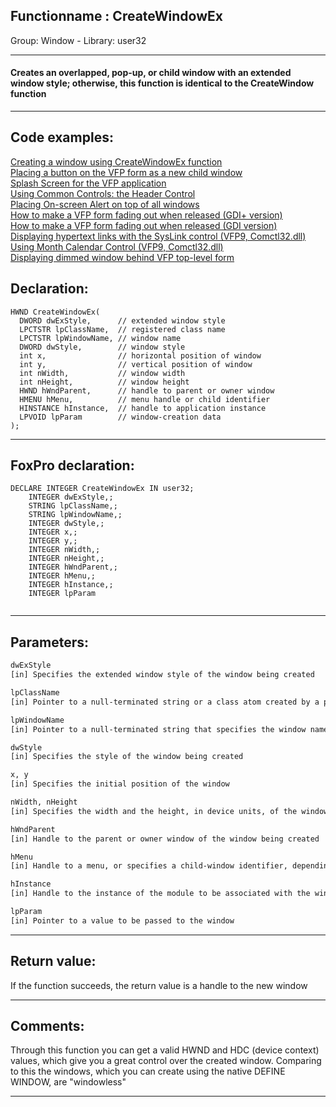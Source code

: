 <link rel="stylesheet" type="text/css" href="../../css/win32api.css">  
<link rel="stylesheet" href="https://cdnjs.cloudflare.com/ajax/libs/font-awesome/4.7.0/css/font-awesome.min.css">

## Functionname : CreateWindowEx
Group: Window - Library: user32    
***  


#### Creates an overlapped, pop-up, or child window with an extended window style; otherwise, this function is identical to the CreateWindow function
***  


## Code examples:
[Creating a window using CreateWindowEx function](../../samples/sample_050.md)  
[Placing a button on the VFP form as a new child window](../../samples/sample_274.md)  
[Splash Screen for the VFP application](../../samples/sample_294.md)  
[Using Common Controls: the Header Control](../../samples/sample_298.md)  
[Placing On-screen Alert on top of all windows](../../samples/sample_504.md)  
[How to make a VFP form fading out when released (GDI+ version)](../../samples/sample_527.md)  
[How to make a VFP form fading out when released (GDI version)](../../samples/sample_528.md)  
[Displaying hypertext links with the SysLink control (VFP9, Comctl32.dll)](../../samples/sample_559.md)  
[Using Month Calendar Control (VFP9, Comctl32.dll)](../../samples/sample_560.md)  
[Displaying dimmed window behind VFP top-level form](../../samples/sample_578.md)  

## Declaration:
```foxpro  
HWND CreateWindowEx(
  DWORD dwExStyle,      // extended window style
  LPCTSTR lpClassName,  // registered class name
  LPCTSTR lpWindowName, // window name
  DWORD dwStyle,        // window style
  int x,                // horizontal position of window
  int y,                // vertical position of window
  int nWidth,           // window width
  int nHeight,          // window height
  HWND hWndParent,      // handle to parent or owner window
  HMENU hMenu,          // menu handle or child identifier
  HINSTANCE hInstance,  // handle to application instance
  LPVOID lpParam        // window-creation data
);  
```  
***  


## FoxPro declaration:
```foxpro  
DECLARE INTEGER CreateWindowEx IN user32;
	INTEGER dwExStyle,;
	STRING lpClassName,;
	STRING lpWindowName,;
	INTEGER dwStyle,;
	INTEGER x,;
	INTEGER y,;
	INTEGER nWidth,;
	INTEGER nHeight,;
	INTEGER hWndParent,;
	INTEGER hMenu,;
	INTEGER hInstance,;
	INTEGER lpParam
  
```  
***  


## Parameters:
```txt  
dwExStyle
[in] Specifies the extended window style of the window being created

lpClassName
[in] Pointer to a null-terminated string or a class atom created by a previous call to the RegisterClass or RegisterClassEx function

lpWindowName
[in] Pointer to a null-terminated string that specifies the window name

dwStyle
[in] Specifies the style of the window being created

x, y
[in] Specifies the initial position of the window

nWidth, nHeight
[in] Specifies the width and the height, in device units, of the window

hWndParent
[in] Handle to the parent or owner window of the window being created

hMenu
[in] Handle to a menu, or specifies a child-window identifier, depending on the window style

hInstance
[in] Handle to the instance of the module to be associated with the window

lpParam
[in] Pointer to a value to be passed to the window  
```  
***  


## Return value:
If the function succeeds, the return value is a handle to the new window  
***  


## Comments:
Through this function you can get a valid HWND and HDC (device context) values, which give you a great control over the created window. Comparing to this the windows, which you can create using the native DEFINE WINDOW, are "windowless"  
  
***  

